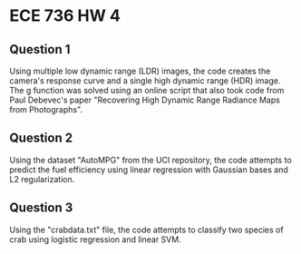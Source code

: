 # ECE 736 HW 4
## Question 1
Using multiple low dynamic range (LDR) images, the code creates the camera's response curve and a single high dynamic range (HDR) image. 
The g function was solved using an online script that also took code from Paul Debevec's paper "Recovering High Dynamic Range Radiance Maps from Photographs".
## Question 2
Using the dataset "AutoMPG" from the UCI repository, the code attempts to predict the fuel efficiency using linear regression with Gaussian bases and L2 regularization.
## Question 3
Using the "crabdata.txt" file, the code attempts to classify two species of crab using logistic regression and linear SVM.